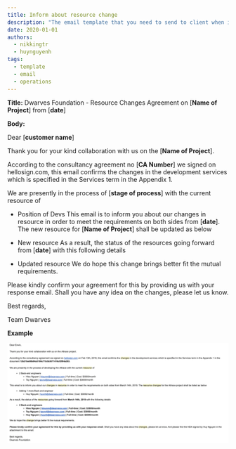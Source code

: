 ```yaml
---
title: Inform about resource change
description: "The email template that you need to send to client when it's near holiday to announce about the resource changes."
date: 2020-01-01
authors:
  - nikkingtr
  - huynguyenh
tags:
  - template
  - email
  - operations
---
```


**Title:** Dwarves Foundation - Resource Changes Agreement on [**Name of Project**] from [**date**]

**Body:**

Dear [**customer name**]

Thank you for your kind collaboration with us on the [**Name of Project**].

According to the consultancy agreement no [**CA Number**] we signed on hellosign.com, this email confirms the changes in the development services which is specified in the Services term in the Appendix 1.

We are presently in the process of [**stage of process**] with the current resource of

- Position of Devs
  This email is to inform you about our changes in resource in order to meet the requirements on both sides from [**date**]. The new resource for [**Name of Project**] shall be updated as below

- New resource
  As a result, the status of the resources going forward from [**date**] with this following details

- Updated resource
  We do hope this change brings better fit the mutual requirements.

Please kindly confirm your agreement for this by providing us with your response email. Shall you have any idea on the changes, please let us know.

Best regards,

Team Dwarves

**Example**

![](assets/information-about-resource-change_template-resource-change.webp)
